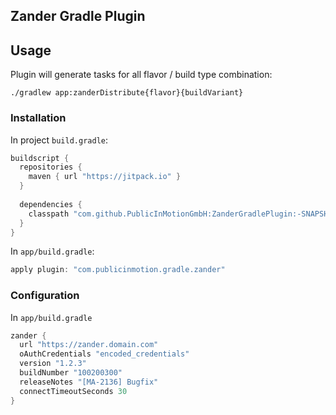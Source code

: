 ## Zander Gradle Plugin

## Usage

Plugin will generate tasks for all flavor / build type combination:

`./gradlew app:zanderDistribute{flavor}{buildVariant}`


### Installation
In project `build.gradle`:
```groovy
buildscript {
  repositories {
    maven { url "https://jitpack.io" }
  }
  
  dependencies {
    classpath "com.github.PublicInMotionGmbH:ZanderGradlePlugin:-SNAPSHOT"
  }
}
```

In `app/build.gradle`:
```groovy
apply plugin: "com.publicinmotion.gradle.zander"
```

### Configuration
In `app/build.gradle`

```groovy
zander {
  url "https://zander.domain.com"
  oAuthCredentials "encoded_credentials"
  version "1.2.3"
  buildNumber "100200300"
  releaseNotes "[MA-2136] Bugfix"
  connectTimeoutSeconds 30
}
```
